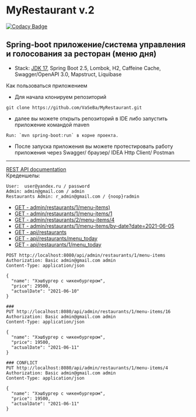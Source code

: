 # MyRestaurant v.2
[![Codacy Badge](https://app.codacy.com/project/badge/Grade/fb0a0e866ff043b2b38e0e9ee3c0db92)](https://www.codacy.com/gh/VaSeBa/MyRestaurant/dashboard?utm_source=github.com&amp;utm_medium=referral&amp;utm_content=VaSeBa/MyRestaurant&amp;utm_campaign=Badge_Grade)

## Spring-boot приложение/система управления и голосования за ресторан (меню дня)
- Stack: [JDK 17](http://jdk.java.net/17/), Spring Boot 2.5, Lombok, H2, Caffeine Cache, Swagger/OpenAPI 3.0, Mapstruct, Liquibase

Как пользоваться приложением 
- Для начала клонируем репозиторий 
```
git clone https://github.com/VaSeBa/MyRestaurant.git
```
- далее вы можете открыть репозиторий в IDE либо запустить приложение командой maven

```
Run: `mvn spring-boot:run` в корне проекта.
```

- После запуска приложения вы можете протестировать работу приложения
через Swagger/ браузер/ IDEA Http Client/ Postman

-----------------------------------------------------
[REST API documentation](http://localhost:8080/swagger-ui.html)  
Креденшелы:
```
User:  user@yandex.ru / password
Admin: admin@gmail.com / admin
Restaurants Admin: r_admin@gmail.com / {noop}radmin
```

- [GET - admin/restaurants/1/menu-items)](http://localhost:8080/api/admin/restaurants/1/menu-items)
- [GET - admin/restaurants/1/menu-items/1](http://localhost:8080/api/admin/restaurants/1/menu-items/1)
- [GET - admin/restaurants/2/menu-items/4](http://localhost:8080/api/admin/restaurants/2/menu-items/4)
- [GET - admin/restaurants/1/menu-items/by-date?date=2021-06-05](http://localhost:8080/api/admin/restaurants/1/menu-items/by-date?date=2021-06-05)
- [GET - api/restaurants](http://localhost:8080/api/restaurants)
- [GET - api/restaurants/menu_today](http://localhost:8080/api/restaurants/menu_today)
- [GET - api/restaurants/1/menu_today](http://localhost:8080/api/restaurants/1/menu_today)

```
POST http://localhost:8080/api/admin/restaurants/1/menu-items
Authorization: Basic admin@gmail.com admin
Content-Type: application/json

{
  "name": "Хэшбургер с чикенбургером",
  "price": 29500,
  "actualDate": "2021-06-10"
}
```

```
###
PUT http://localhost:8080/api/admin/restaurants/1/menu-items/16
Authorization: Basic admin@gmail.com admin
Content-Type: application/json

{
  "name": "Хэшбургер с чикенбургером",
  "price": 19500,
  "actualDate": "2021-06-11"
}
```

```
### CONFLICT
PUT http://localhost:8080/api/admin/restaurants/1/menu-items/4
Authorization: Basic admin@gmail.com admin
Content-Type: application/json

{
  "name": "Хэшбургер с чикенбургером",
  "price": 19500,
  "actualDate": "2021-06-11"
}
```


